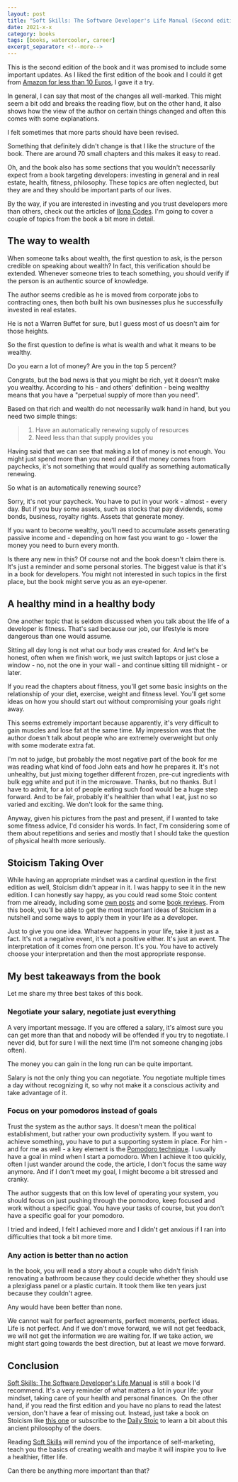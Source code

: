 ```yaml
---
layout: post
title: "Soft Skills: The Software Developer's Life Manual (Second edition) by John Sonmez"
date: 2021-x-x
category: books
tags: [books, watercooler, career]
excerpt_separator: <!--more-->
---
```


This is the second edition of the book and it was promised to include some important updates. As I liked the first edition of the book and I could it get from [Amazon for less than 10 Euros](https://amzn.to/3q2z7Mj), I gave it a try.
<!--more-->
In general, I can say that most of the changes all well-marked. This might seem a bit odd and breaks the reading flow, but on the other hand, it also shows how the view of the author on certain things changed and often this comes with some explanations.

I felt sometimes that more parts should have been revised.

Something that definitely didn't change is that I like the structure of the book. There are around 70 small chapters and this makes it easy to read.

Oh, and the book also has some sections that you wouldn't necessarily expect from a book targeting developers: investing in general and in real estate, health, fitness, philosophy. These topics are often neglected, but they are and they should be important parts of our lives.

By the way, if you are interested in investing and you trust developers more than others, check out the articles of [Ilona Codes](https://dev.to/ilonacodes).
I'm going to cover a couple of topics from the book a bit more in detail.

## The way to wealth

When someone talks about wealth, the first question to ask, is the person credible on speaking about wealth? In fact, this verification should be extended. Whenever someone tries to teach something, you should verify if the person is an authentic source of knowledge.

The author seems credible as he is moved from corporate jobs to contracting ones, then both built his own businesses plus he successfully invested in real estates.

He is not a Warren Buffet for sure, but I guess most of us doesn't aim for those heights.

So the first question to define is what is wealth and what it means to be wealthy.

Do you earn a lot of money? Are you in the top 5 percent?

Congrats, but the bad news is that you might be rich, yet it doesn't make you wealthy. According to his - and others' definition - being wealthy means that you have a "perpetual supply of more than you need".

Based on that rich and wealth do not necessarily walk hand in hand, but you need two simple things:
> 1. Have an automatically renewing supply of resources
> 2. Need less than that supply provides you

Having said that we can see that making a lot of money is not enough. You might just spend more than you need and if that money comes from paychecks, it's not something that would qualify as something automatically renewing.

So what is an automatically renewing source?

Sorry, it's not your paycheck. You have to put in your work - almost - every day. But if you buy some assets, such as stocks that pay dividends, some bonds, business, royalty rights. Assets that generate money. 

If you want to become wealthy, you'll need to accumulate assets generating passive income and - depending on how fast you want to go - lower the money you need to burn every month.

Is there any new in this? Of course not and the book doesn't claim there is. It's just a reminder and some personal stories. The biggest value is that it's in a book for developers. You might not interested in such topics in the first place, but the book might serve you as an eye-opener.

## A healthy mind in a healthy body

One another topic that is seldom discussed when you talk about the life of a developer is fitness. That's sad because our job, our lifestyle is more dangerous than one would assume.

Sitting all day long is not what our body was created for. And let's be honest, often when we finish work, we just switch laptops or just close a window - no, not the one in your wall - and continue sitting till midnight - or later.

If you read the chapters about fitness, you'll get some basic insights on the relationship of your diet, exercise, weight and fitness level. You'll get some ideas on how you should start out without compromising your goals right away.

This seems extremely important because apparently, it's very difficult to gain muscles and lose fat at the same time. My impression was that the author doesn't talk about people who are extremely overweight but only with some moderate extra fat.

I'm not to judge, but probably the most negative part of the book for me was reading what kind of food John eats and how he prepares it. It's not unhealthy, but just mixing together different frozen, pre-cut ingredients with bulk egg white and put it in the microwave. Thanks, but no thanks. But I have to admit, for a lot of people eating such food would be a huge step forward. And to be fair, probably it's healthier than what I eat, just no so varied and exciting. We don't look for the same thing.

Anyway, given his pictures from the past and present, if I wanted to take some fitness advice, I'd consider his words. In fact, I'm considering some of them about repetitions and series and mostly that I should take the question of physical health more seriously.

## Stoicism Taking Over

While having an appropriate mindset was a cardinal question in the first edition as well, Stoicism didn't appear in it. I was happy to see it in the new edition. I can honestly say happy, as you could read some Stoic content from me already, including some [own posts](https://www.sandordargo.com/blog/2019/10/30/keep-calm-and-do-less) and some [book reviews](https://www.sandordargo.com/blog/2019/05/08/romes-last-citizen).
From this book, you'll be able to get the most important ideas of Stoicism in a nutshell and some ways to apply them in your life as a developer.

Just to give you one idea. Whatever happens in your life, take it just as a fact. It's not a negative event, it's not a positive either. It's just an event. The interpretation of it comes from one person. It's you. You have to actively choose your interpretation and then the most appropriate response.

## My best takeaways from the book

Let me share my three best takes of this book.

### Negotiate your salary, negotiate just everything

A very important message. If you are offered a salary, it's almost sure you can get more than that and nobody will be offended if you try to negotiate. I never did, but for sure I will the next time (I'm not someone changing jobs often).

The money you can gain in the long run can be quite important.

Salary is not the only thing you can negotiate. You negotiate multiple times a day without recognizing it, so why not make it a conscious activity and take advantage of it.

### Focus on your pomodoros instead of goals

Trust the system as the author says. It doesn't mean the political establishment, but rather your own productivity system. If you want to achieve something, you have to put a supporting system in place. For him - and for me as well - a key element is the [Pomodoro technique](https://www.sandordargo.com/blog/2018/12/05/reconquering-my-job).
I usually have a goal in mind when I start a pomodoro. When I achieve it too quickly, often I just wander around the code, the article, I don't focus the same way anymore. And if I don't meet my goal, I might become a bit stressed and cranky. 

The author suggests that on this low level of operating your system, you should focus on just pushing through the pomodoro, keep focused and work without a specific goal. You have your tasks of course, but you don't have a specific goal for your pomodoro.

I tried and indeed, I felt I achieved more and I didn't get anxious if I ran into difficulties that took a bit more time.

### Any action is better than no action

In the book, you will read a story about a couple who didn't finish renovating a bathroom because they could decide whether they should use a plexiglass panel or a plastic curtain. It took them like ten years just because they couldn't agree.

Any would have been better than none.

We cannot wait for perfect agreements, perfect moments, perfect ideas. Life is not perfect. And if we don't move forward, we will not get feedback, we will not get the information we are waiting for. If we take action, we might start going towards the best direction, but at least we move forward.

## Conclusion

[Soft Skills: The Software Developer's Life Manual](https://amzn.to/3q2z7Mj) is still a book I'd recommend. It's a very reminder of what matters a lot in your life: your mindset, taking care of your health and personal finances. 
On the other hand, if you read the first edition and you have no plans to read the latest version, don't have a fear of missing out. Instead, just take a book on Stoicism like [this one](https://amzn.to/38veMsU) or subscribe to the [Daily Stoic](https://dailystoic.com/) to learn a bit about this ancient philosophy of the doers.

Reading [Soft Skills](https://amzn.to/3q2z7Mj) will remind you of the importance of self-marketing, teach you the basics of creating wealth and maybe it will inspire you to live a healthier, fitter life.

Can there be anything more important than that? 